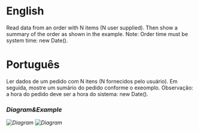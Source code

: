 # English
Read data from an order with N items (N user supplied). Then show a summary of the order as shown in the example. Note: Order time must be system time: new Date().

# Português
Ler dados de um pedido com N itens (N fornecidos pelo usuário). Em seguida, mostre um sumário do pedido conforme o exeomplo. Observação: a hora do pedido deve ser a hora do sistema: new Date().

### <i/>Diagram&Example
![Diagram](https://github.com/gabriel-asevedo/java-exercises/blob/main/Exercises/018/shopping_list/assets/shopping_exercise.png)
![Diagram](https://github.com/gabriel-asevedo/java-exercises/blob/main/Exercises/018/shopping_list/assets/shopping_list2.png)

